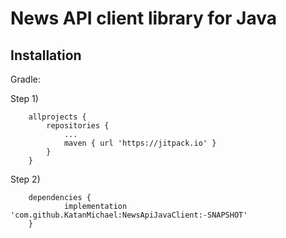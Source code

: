 # News API client library for Java

## Installation

Gradle:

Step 1)
```shell
	allprojects {
		repositories {
			...
			maven { url 'https://jitpack.io' }
		}
	}
```

Step 2)
```shell
	dependencies {
	        implementation 'com.github.KatanMichael:NewsApiJavaClient:-SNAPSHOT'
	}
```
